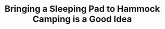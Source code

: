 ---
layout: community
category: community
title: "Bringing a Sleeping Pad to Hammock Camping is a Good Idea"
description: "Bringing a sleeping pad even when using a hammock. That breeze from below the hammock can really bring a good chill.  Get an under quilt, they are essential 11 months of the year here in the UK “Bridges freeze before roads”.  while this is a fact, it doesn't really translate to convection vs. conduction as far as sleep systems go for camping."
isTopLevel: false
isSingleLevel: false
isArticle: false
datePublished: 2022-06-18 08:49:00 +0300
dateModified: 2022-06-18 08:49:00 +0300
published: false
---